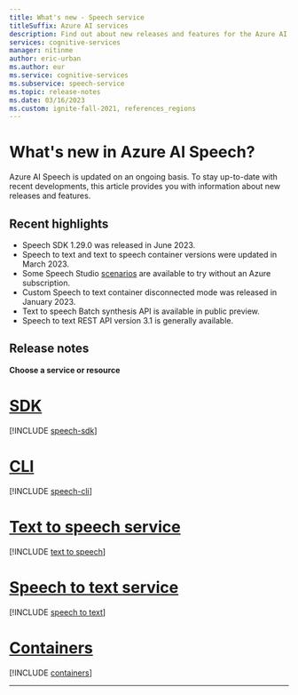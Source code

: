 ```yaml
---
title: What's new - Speech service
titleSuffix: Azure AI services
description: Find out about new releases and features for the Azure AI service for Speech.
services: cognitive-services
manager: nitinme
author: eric-urban
ms.author: eur
ms.service: cognitive-services
ms.subservice: speech-service
ms.topic: release-notes
ms.date: 03/16/2023
ms.custom: ignite-fall-2021, references_regions
---
```


# What's new in Azure AI Speech?

Azure AI Speech is updated on an ongoing basis. To stay up-to-date with recent developments, this article provides you with information about new releases and features.

## Recent highlights

* Speech SDK 1.29.0 was released in June 2023.
* Speech to text and text to speech container versions were updated in March 2023.
* Some Speech Studio [scenarios](speech-studio-overview.md#speech-studio-scenarios) are available to try without an Azure subscription.
* Custom Speech to text container disconnected mode was released in January 2023.
* Text to speech Batch synthesis API is available in public preview.
* Speech to text REST API version 3.1 is generally available.

## Release notes

**Choose a service or resource**

# [SDK](#tab/speech-sdk)

[!INCLUDE [speech-sdk](./includes/release-notes/release-notes-sdk.md)]

# [CLI](#tab/speech-cli)

[!INCLUDE [speech-cli](./includes/release-notes/release-notes-cli.md)]

# [Text to speech service](#tab/text-to-speech)

[!INCLUDE [text to speech](./includes/release-notes/release-notes-tts.md)]

# [Speech to text service](#tab/speech-to-text)

[!INCLUDE [speech to text](./includes/release-notes/release-notes-stt.md)]

# [Containers](#tab/containers)

[!INCLUDE [containers](./includes/release-notes/release-notes-containers.md)]

***
